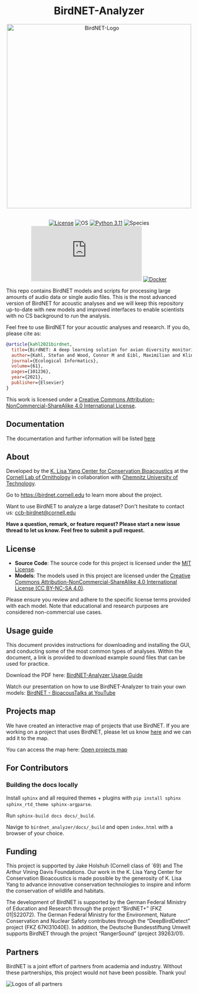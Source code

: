 <div align="center">
  <h1>BirdNET-Analyzer</h1>
    <a href="https://kahst.github.io/BirdNET-Analyzer/">
        <img src="https://tuc.cloud/index.php/s/xwKqoCmRDKzBCDZ/download/logo_box_birdnet.png" width="500px" alt="BirdNET-Logo" />
    </a>
</div>
<br>
<div align="center">

[![License](https://badgen.net/badge/License/CC-BY-NC-SA%204.0/green)](http://creativecommons.org/licenses/by-nc-sa/4.0/)
![OS](https://badgen.net/badge/OS/Linux%2C%20Windows%2C%20macOS/blue)
[![Python 3.11](https://img.shields.io/badge/python-3.11-blue.svg)](https://www.python.org/downloads/release/python-3110/)
![Species](https://badgen.net/badge/Species/6512/blue)
![Downloads](https://www-user.tu-chemnitz.de/~johau/birdnet_total_downloads_badge.php)
[![Docker](https://github.com/kahst/BirdNET-Analyzer/actions/workflows/docker-build.yml/badge.svg)](https://github.com/kahst/BirdNET-Analyzer/actions/workflows/docker-build.yml)

</div>

This repo contains BirdNET models and scripts for processing large amounts of audio data or single audio files.
This is the most advanced version of BirdNET for acoustic analyses and we will keep this repository up-to-date with new models and improved interfaces to enable scientists with no CS background to run the analysis.

Feel free to use BirdNET for your acoustic analyses and research.
If you do, please cite as:

```bibtex
@article{kahl2021birdnet,
  title={BirdNET: A deep learning solution for avian diversity monitoring},
  author={Kahl, Stefan and Wood, Connor M and Eibl, Maximilian and Klinck, Holger},
  journal={Ecological Informatics},
  volume={61},
  pages={101236},
  year={2021},
  publisher={Elsevier}
}
```

This work is licensed under a [Creative Commons Attribution-NonCommercial-ShareAlike 4.0 International License](http://creativecommons.org/licenses/by-nc-sa/4.0/).

## Documentation

The documentation and further information will be listed [here](https://kahst.github.io/BirdNET-Analyzer/)

## About

Developed by the [K. Lisa Yang Center for Conservation Bioacoustics](https://www.birds.cornell.edu/ccb/) at the [Cornell Lab of Ornithology](https://www.birds.cornell.edu/home) in collaboration with [Chemnitz University of Technology](https://www.tu-chemnitz.de/index.html.en).

Go to https://birdnet.cornell.edu to learn more about the project.

Want to use BirdNET to analyze a large dataset? Don't hesitate to contact us: ccb-birdnet@cornell.edu

**Have a question, remark, or feature request? Please start a new issue thread to let us know. Feel free to submit a pull request.**

## License

- **Source Code**: The source code for this project is licensed under the [MIT License](https://opensource.org/licenses/MIT).
- **Models**: The models used in this project are licensed under the [Creative Commons Attribution-NonCommercial-ShareAlike 4.0 International License (CC BY-NC-SA 4.0)](https://creativecommons.org/licenses/by-nc-sa/4.0/).

Please ensure you review and adhere to the specific license terms provided with each model. Note that educational and research purposes are considered non-commercial use cases.

## Usage guide

This document provides instructions for downloading and installing the GUI, and conducting some of the most common types of analyses. Within the document, a link is provided to download example sound files that can be used for practice.

Download the PDF here: [BirdNET-Analyzer Usage Guide](https://zenodo.org/records/8357176)

Watch our presentation on how to use BirdNET-Analyzer to train your own models: [BirdNET - BioacousTalks at YouTube](https://youtu.be/HuEZGIPeyq0)

## Projects map

We have created an interactive map of projects that use BirdNET. If you are working on a project that uses BirdNET, please let us know [here](https://github.com/kahst/BirdNET-Analyzer/issues/221) and we can add it to the map.

You can access the map here: [Open projects map](https://kahst.github.io/BirdNET-Analyzer/projects.html)

## For Contributors

### Building the docs locally

Install `sphinx` and all required themes + plugins with `pip install sphinx sphinx_rtd_theme sphinx-argparse`.

Run `sphinx-build docs docs/_build`.

Navige to `birdnet_analyzer/docs/_build` and open `index.html` with a browser of your choice.

## Funding

This project is supported by Jake Holshuh (Cornell class of ´69) and The Arthur Vining Davis Foundations.
Our work in the K. Lisa Yang Center for Conservation Bioacoustics is made possible by the generosity of K. Lisa Yang to advance innovative conservation technologies to inspire and inform the conservation of wildlife and habitats.

The development of BirdNET is supported by the German Federal Ministry of Education and Research through the project “BirdNET+” (FKZ 01|S22072).
The German Federal Ministry for the Environment, Nature Conservation and Nuclear Safety contributes through the “DeepBirdDetect” project (FKZ 67KI31040E).
In addition, the Deutsche Bundesstiftung Umwelt supports BirdNET through the project “RangerSound” (project 39263/01).

## Partners

BirdNET is a joint effort of partners from academia and industry.
Without these partnerships, this project would not have been possible.
Thank you!

![Logos of all partners](https://tuc.cloud/index.php/s/KSdWfX5CnSRpRgQ/download/box_logos.png)